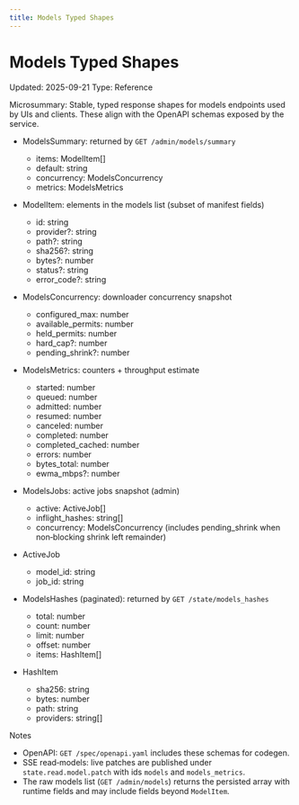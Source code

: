 ```yaml
---
title: Models Typed Shapes
---
```


# Models Typed Shapes

Updated: 2025-09-21
Type: Reference

Microsummary: Stable, typed response shapes for models endpoints used by UIs and clients. These align with the OpenAPI schemas exposed by the service.

- ModelsSummary: returned by `GET /admin/models/summary`
  - items: ModelItem[]
  - default: string
  - concurrency: ModelsConcurrency
  - metrics: ModelsMetrics

- ModelItem: elements in the models list (subset of manifest fields)
  - id: string
  - provider?: string
  - path?: string
  - sha256?: string
  - bytes?: number
  - status?: string
  - error_code?: string

- ModelsConcurrency: downloader concurrency snapshot
  - configured_max: number
  - available_permits: number
  - held_permits: number
  - hard_cap?: number
  - pending_shrink?: number

- ModelsMetrics: counters + throughput estimate
  - started: number
  - queued: number
  - admitted: number
  - resumed: number
  - canceled: number
  - completed: number
  - completed_cached: number
  - errors: number
  - bytes_total: number
  - ewma_mbps?: number

- ModelsJobs: active jobs snapshot (admin)
  - active: ActiveJob[]
  - inflight_hashes: string[]
  - concurrency: ModelsConcurrency (includes pending_shrink when non‑blocking shrink left remainder)

- ActiveJob
  - model_id: string
  - job_id: string

- ModelsHashes (paginated): returned by `GET /state/models_hashes`
  - total: number
  - count: number
  - limit: number
  - offset: number
  - items: HashItem[]

- HashItem
  - sha256: string
  - bytes: number
  - path: string
  - providers: string[]

Notes
- OpenAPI: `GET /spec/openapi.yaml` includes these schemas for codegen.
- SSE read‑models: live patches are published under `state.read.model.patch` with ids `models` and `models_metrics`.
- The raw models list (`GET /admin/models`) returns the persisted array with runtime fields and may include fields beyond `ModelItem`.
